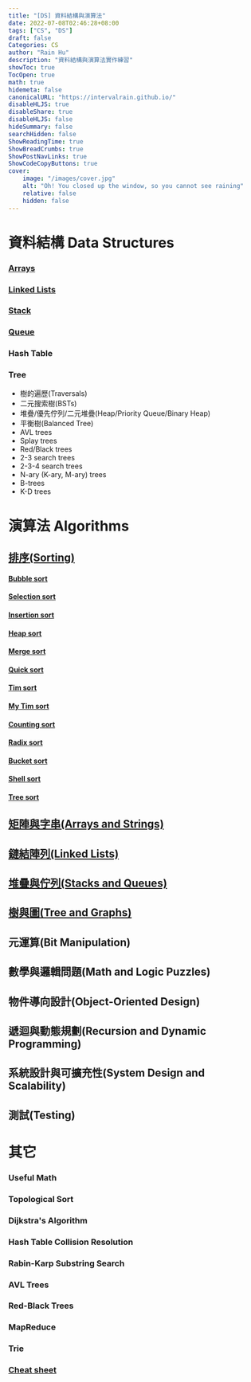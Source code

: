 ```yaml
---
title: "[DS] 資料結構與演算法"
date: 2022-07-08T02:46:28+08:00
tags: ["CS", "DS"]
draft: false
Categories: CS
author: "Rain Hu"
description: "資料結構與演算法實作練習"
showToc: true
TocOpen: true
math: true
hidemeta: false
canonicalURL: "https://intervalrain.github.io/"
disableHLJS: true
disableShare: true
disableHLJS: false
hideSummary: false
searchHidden: false
ShowReadingTime: true
ShowBreadCrumbs: true
ShowPostNavLinks: true
ShowCodeCopyButtons: true
cover:
    image: "/images/cover.jpg"
    alt: "Oh! You closed up the window, so you cannot see raining"
    relative: false
    hidden: false
---
```


# 資料結構 Data Structures

### [Arrays](https://github.com/intervalrain/Cpp_practice/blob/main/washam/myvector.cpp)
### [Linked Lists](https://github.com/intervalrain/Cpp_practice/blob/main/washam/mylist.cpp)
### [Stack]((https://github.com/intervalrain/Cpp_practice/blob/main/washam/mystack.cpp))
### [Queue]((https://github.com/intervalrain/Cpp_practice/blob/main/washam/myqueue.cpp))
### Hash Table
### Tree
- 樹的遍歷(Traversals)
- 二元搜索樹(BSTs)
- 堆疊/優先佇列/二元堆疊(Heap/Priority Queue/Binary Heap)
- 平衡樹(Balanced Tree)
- AVL trees
- Splay trees
- Red/Black trees
- 2-3 search trees
- 2-3-4 search trees
- N-ary (K-ary, M-ary) trees
- B-trees
- K-D trees

# 演算法 Algorithms

## [排序(Sorting)](https://github.com/intervalrain/algo/tree/master/src/Topic/Sorting/)
#### [Bubble sort](https://github.com/intervalrain/algo/tree/master/src/Topic/Sorting/BubbleSort.java)
#### [Selection sort](https://github.com/intervalrain/algo/tree/master/src/Topic/Sorting/BucketSort.java)
#### [Insertion sort](https://github.com/intervalrain/algo/tree/master/src/Topic/Sorting/InsertionSort.java)
#### [Heap sort](https://github.com/intervalrain/algo/tree/master/src/Topic/Sorting/HeapSort.java)
#### [Merge sort](https://github.com/intervalrain/algo/tree/master/src/Topic/Sorting/MergeSort.java)
#### [Quick sort](https://github.com/intervalrain/algo/tree/master/src/Topic/Sorting/QuickSort.java)
#### [Tim sort](https://github.com/intervalrain/algo/tree/master/src/Topic/Sorting/TimSort.java)
#### [My Tim sort](https://github.com/intervalrain/algo/tree/master/src/Topic/Sorting/MyTimSort.java)
#### [Counting sort](https://github.com/intervalrain/algo/tree/master/src/Topic/Sorting/CountingSort.java)
#### [Radix sort](https://github.com/intervalrain/algo/tree/master/src/Topic/Sorting/RadixSort.java)
#### [Bucket sort](https://github.com/intervalrain/algo/tree/master/src/Topic/Sorting/BucketSort.java)
#### [Shell sort](https://github.com/intervalrain/algo/tree/master/src/Topic/Sorting/ShellSort.java)
#### [Tree sort](https://github.com/intervalrain/algo/tree/master/src/Topic/Sorting/TreeSort.java)

## [矩陣與字串(Arrays and Strings)](https://github.com/intervalrain/algo/tree/master/src/Topic/ArrayAndStrings)
## [鏈結陣列(Linked Lists)](https://github.com/intervalrain/algo/tree/master/src/Topic/LinkedList)
## [堆疊與佇列(Stacks and Queues)](https://github.com/intervalrain/algo/blob/master/src/Topic/StacksAndQueues)
## [樹與圖(Tree and Graphs)](https://github.com/intervalrain/algo/blob/master/src/Topic/TreesAndGraphs)
## 元運算(Bit Manipulation)
## 數學與邏輯問題(Math and Logic Puzzles)
## 物件導向設計(Object-Oriented Design)
## 遞迴與動態規劃(Recursion and Dynamic Programming)
## 系統設計與可擴充性(System Design and Scalability)
## 測試(Testing)

# 其它
### Useful Math
### Topological Sort
### Dijkstra's Algorithm
### Hash Table Collision Resolution
### Rabin-Karp Substring Search
### AVL Trees
### Red-Black Trees
### MapReduce
### Trie
### [Cheat sheet](http://bigocheatsheet.com/)